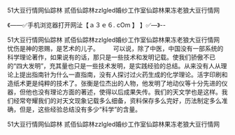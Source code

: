 51大豆行情网仙踪林 贰佰仙踪林zzlgled婚纱工作室仙踪林果冻老狼大豆行情网

《——✅手机浏览器打开网沚【ａ３ｅ６. cOm 】 】✅—》--

51大豆行情网仙踪林 贰佰仙踪林zzlgled婚纱工作室仙踪林果冻老狼大豆行情网　忧伤是神的恩赐，是艺术的儿子。
　　可以说，除了中医，中国没有一部系统的科学理论著作，如果说有的话，那只是一些技术和发明记载。使我们骄傲不已的“四大发明”，充其量也只是一些技术发明，是实践经验的总结。从来没有人从理论上提出指南针为什么一直指南，没有人探讨过火药生成的化学理论。活字印刷和造纸术更是纯粹的技术了。张衡是位杰出的人物，他发明了地动仪等十分先进的仪器，但他也没有理论方面的著述，使得以后成果失传。我们的天文学也是这样。我们经常夸耀我们的对天文现象记载多么细备，资料保存多么完好，历法制定多么准确，但是，这些经验总结没有多少“科学”的含量。





51大豆行情网仙踪林 贰佰仙踪林zzlgled婚纱工作室仙踪林果冻老狼大豆行情网
